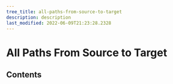 ```yaml
---
tree_title: all-paths-from-source-to-target
description: description
last_modified: 2022-06-09T21:23:28.2328
---
```


# All Paths From Source to Target

## Contents
